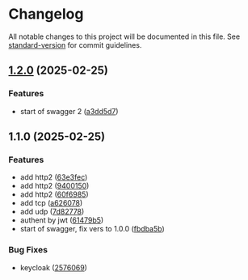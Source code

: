 # Changelog

All notable changes to this project will be documented in this file. See [standard-version](https://github.com/conventional-changelog/standard-version) for commit guidelines.

## [1.2.0](https://github.com/Kaylleur/web-services2/compare/v1.1.0...v1.2.0) (2025-02-25)


### Features

* start of swagger 2 ([a3dd5d7](https://github.com/Kaylleur/web-services2/commit/a3dd5d7f644c181699993c6c9014f39b1243990c))

## 1.1.0 (2025-02-25)


### Features

* add http2 ([63e3fec](https://github.com/Kaylleur/web-services2/commit/63e3fec49e4f65d31e633fb0f9ac884dbfab4474))
* add http2 ([9400150](https://github.com/Kaylleur/web-services2/commit/9400150bae7d89f320db1fe644d67637562fc013))
* add http2 ([60f6985](https://github.com/Kaylleur/web-services2/commit/60f6985f6b71f56a31822ab5182a9a870492a0d9))
* add tcp ([a626078](https://github.com/Kaylleur/web-services2/commit/a626078a5cae5d8a24776af48e06975a79d669d5))
* add udp ([7d82778](https://github.com/Kaylleur/web-services2/commit/7d827782edbd89fb38c9bbe627aa6bce1df7c955))
* authent by jwt ([61479b5](https://github.com/Kaylleur/web-services2/commit/61479b5b68b8faa1023a1fd86e9d1c0f29d218e7))
* start of swagger, fix vers to 1.0.0 ([fbdba5b](https://github.com/Kaylleur/web-services2/commit/fbdba5b418269807f9b9eb75aa98e8b625506762))


### Bug Fixes

* keycloak ([2576069](https://github.com/Kaylleur/web-services2/commit/2576069598a2f388ed390cb99064a04d0a311fd1))

